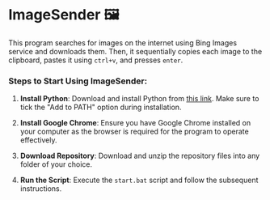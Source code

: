 # ImageSender 🖼️

This program searches for images on the internet using Bing Images service and downloads them. Then, it sequentially
copies each image to the clipboard, pastes it using `ctrl+v`, and presses `enter`.

### Steps to Start Using ImageSender:

1. **Install Python**:
   Download and install Python from [this link](https://www.python.org/downloads/release/python-3123). Make sure to
   tick the "Add to PATH" option during installation.

2. **Install Google Chrome**:
   Ensure you have Google Chrome installed on your computer as the browser is required for the program to operate
   effectively.

3. **Download Repository**:
   Download and unzip the repository files into any folder of your choice.

4. **Run the Script**:
   Execute the `start.bat` script and follow the subsequent instructions.
